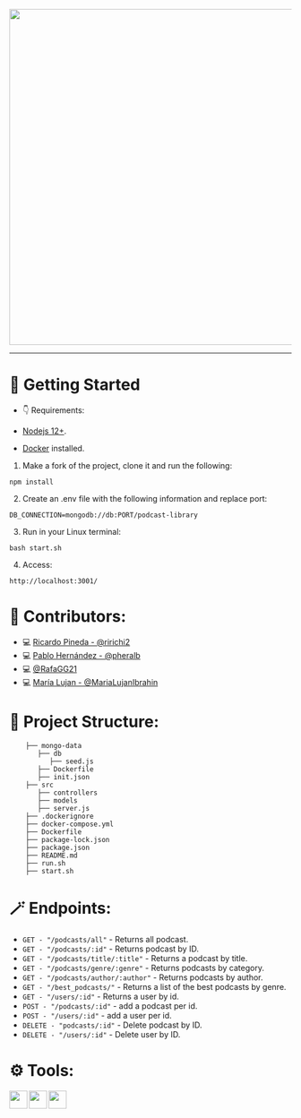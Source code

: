 <p align="center">
  <img src="https://i.imgur.com/RIUSDGi.png" data-canonical-src="https://i.imgur.com/RIUSDGi.png" width="600" />
</p>
<hr />

# 🚀 Getting Started

- 👇 Requirements:

- [Nodejs 12+](https://nodejs.org/es/).
- [Docker](https://www.docker.com/get-started) installed.

1. Make a fork of the project, clone it and run the following:

```
npm install
```

2. Create an .env file with the following information and replace port: 

```
DB_CONNECTION=mongodb://db:PORT/podcast-library
```

3. Run in your Linux terminal:

```
bash start.sh
```

4. Access:

```
http://localhost:3001/
```

# 📜 Contributors:

- 💻 [Ricardo Pineda - @ririchi2](https://github.com/ririchi2)
- 💻 [Pablo Hernández - @pheralb](https://github.com/pheralb)
- 💻 [@RafaGG21](https://github.com/RafaGG21)
- 💻 [María Lujan - @MariaLujanIbrahin](https://github.com/MariaLujanIbrahin)

# 📁 Project Structure:

```
    ├── mongo-data
       ├── db
          ├── seed.js
       ├── Dockerfile
       ├── init.json  
    ├── src
       ├── controllers
       ├── models       
       ├── server.js      
    ├── .dockerignore
    ├── docker-compose.yml
    ├── Dockerfile
    ├── package-lock.json
    ├── package.json
    ├── README.md
    ├── run.sh
    ├── start.sh
```

# 🪄 Endpoints:

- ``GET - "/podcasts/all"`` - Returns all podcast.
- ``GET - "/podcasts/:id"`` - Returns podcast by ID.
- ``GET - "/podcasts/title/:title"`` - Returns a podcast by title.
- ``GET - "/podcasts/genre/:genre"`` - Returns podcasts by category.
- ``GET - "/podcasts/author/:author"`` - Returns podcasts by author.
- ``GET - "/best_podcasts/"`` - Returns a list of the best podcasts by genre.
- ``GET - "/users/:id"`` - Returns a user by id.
- ``POST - "/podcasts/:id"`` - add a podcast per id.
- ``POST - "/users/:id"`` - add a user per id.
- ``DELETE - "podcasts/:id"`` - Delete podcast by ID.
- ``DELETE - "/users/:id"`` - Delete user by ID.

# ⚙️ Tools:

<p align="center">
  <img align="left" width="32" height="32" src="https://cdn4.iconfinder.com/data/icons/logos-and-brands/512/233_Node_Js_logo-256.png">
  <img align="left" width="32" height="32" src="https://i.imgur.com/DRfvmbz.png">
  <img align="left" width="32" height="32" src="https://cdn.worldvectorlogo.com/logos/mongodb-icon-1.svg">
</p>
